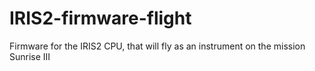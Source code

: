 # IRIS2-firmware-flight
Firmware for the IRIS2 CPU, that will fly as an instrument on the mission Sunrise III
